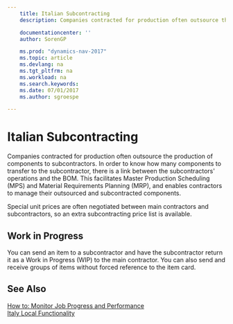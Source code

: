 ```yaml
---
    title: Italian Subcontracting
    description: Companies contracted for production often outsource the production of components to subcontractors. In order to know how many components to transfer to the subcontractor, there is a link between the subcontractors' operations and the BOM. This facilitates Master Production Scheduling (MPS) and Material Requirements Planning (MRP), and enables contractors to manage their outsourced and subcontracted components.

    documentationcenter: ''
    author: SorenGP

    ms.prod: "dynamics-nav-2017"
    ms.topic: article
    ms.devlang: na
    ms.tgt_pltfrm: na
    ms.workload: na
    ms.search.keywords:
    ms.date: 07/01/2017
    ms.author: sgroespe

---
```

# Italian Subcontracting
Companies contracted for production often outsource the production of components to subcontractors. In order to know how many components to transfer to the subcontractor, there is a link between the subcontractors' operations and the BOM. This facilitates Master Production Scheduling (MPS) and Material Requirements Planning (MRP), and enables contractors to manage their outsourced and subcontracted components.  

 Special unit prices are often negotiated between main contractors and subcontractors, so an extra subcontracting price list is available.  

## Work in Progress  
 You can send an item to a subcontractor and have the subcontractor return it as a Work in Progress (WIP) to the main contractor. You can also send and receive groups of items without forced reference to the item card.  

## See Also  
 [How to: Monitor Job Progress and Performance](../../projects-how-monitor-progress-performance.md)   
  [Italy Local Functionality](italy-local-functionality.md)
